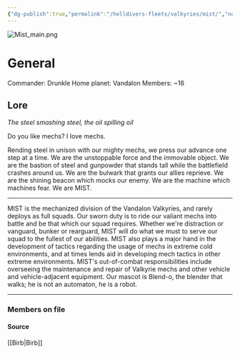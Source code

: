 ```yaml
---
{"dg-publish":true,"permalink":"/helldivers-fleets/valkyries/mist/","noteIcon":"","created":"2024-03-22T22:15:39.238+01:00","updated":"2024-03-23T23:27:14.965+01:00"}
---
```


![Mist_main.png](/img/user/Images/Mist_main.png)
# General
Commander: Drunkle
Home planet: Vandalon
Members: ~16

## Lore

_The steel smashing steel, the oil spilling oil_ 

Do you like mechs? I love mechs. 

Rending steel in unison with our mighty mechs, we press our advance one step at a time. We are the unstoppable force and the immovable object. We are the bastion of steel and gunpowder that stands tall while the battlefield crashes around us. We are the bulwark that grants our allies reprieve. We are the shining beacon which mocks our enemy. We are the machine which machines fear. We are MIST. 
- - - -
MIST is the mechanized division of the Vandalon Valkyries, and rarely deploys as full squads. Our sworn duty is to ride our valiant mechs into battle and be that which our squad requires. Whether we're distraction or vanguard, bunker or rearguard, MIST will do what we must to serve our squad to the fullest of our abilities. MIST also plays a major hand in the development of tactics regarding the usage of mechs in extreme cold environments, and at times lends aid in developing mech tactics in other extreme environments. MIST's out-of-combat responsibilities include overseeing the maintenance and repair of Valkyrie mechs and other vehicle and vehicle-adjacent equipment. Our mascot is Blend-o, the blender that walks; he is not an automaton, he is a robot. 
- - - - 

### Members on file



#### Source
[[Birb\|Birb]]